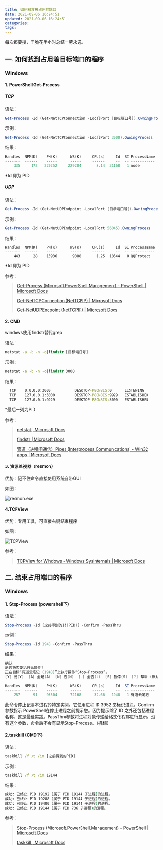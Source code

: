 ```yaml
---
title: 如何释放被占用的端口
date: 2021-09-06 16:24:51
updated: 2021-09-06 16:24:51
categories:
tags:
---
```


每次都要搜，干脆花半小时总结一劳永逸。

## 一. 如何找到占用着目标端口的程序

### Windows

#### 1. PowerShell Get-Process

##### TCP

语法：

```powershell
Get-Process -Id (Get-NetTCPConnection -LocalPort [目标端口号]).OwningProcess
```

示例：

```powershell
Get-Process -Id (Get-NetTCPConnection -LocalPort 3000).OwningProcess
```
结果：

```powershell
Handles  NPM(K)    PM(K)      WS(K)     CPU(s)     Id  SI ProcessName
-------  ------    -----      -----     ------     --  -- -----------
    335     172   220252     229204       8.14  31168   1 node
```

*Id 即为 PID

##### UDP

语法：

```powershell
Get-Process -Id (Get-NetUDPEndpoint -LocalPort [目标端口号]).OwningProcess
```

示例：

```powershell
Get-Process -Id (Get-NetUDPEndpoint -LocalPort 56045).OwningProcess
```

结果：

```
Handles  NPM(K)    PM(K)      WS(K)     CPU(s)     Id  SI ProcessName
-------  ------    -----      -----     ------     --  -- -----------
    443      28    15936       9888       1.25  18544   0 QQProtect
```

*Id 即为 PID

参考：

>[Get-Process (Microsoft.PowerShell.Management) - PowerShell | Microsoft Docs](https://docs.microsoft.com/en-us/powershell/module/microsoft.powershell.management/get-process)
>
>[Get-NetTCPConnection (NetTCPIP) | Microsoft Docs](https://docs.microsoft.com/en-us/powershell/module/nettcpip/get-nettcpconnection)
>
>[Get-NetUDPEndpoint (NetTCPIP) | Microsoft Docs](https://docs.microsoft.com/en-us/powershell/module/nettcpip/get-netudpendpoint)

#### 2. CMD

windows使用findstr替代grep

语法：

```cmd
netstat -a -b -n -o|findstr [目标端口号]
```

示例：

```cmd
netstat -a -b -n -o|findstr 3000
```

结果：

```cmd
  TCP    0.0.0.0:3000           DESKTOP-P8GN8IS:0      LISTENING       31168
  TCP    127.0.0.1:3000         DESKTOP-P8GN8IS:9929   ESTABLISHED     31168
  TCP    127.0.0.1:9929         DESKTOP-P8GN8IS:3000   ESTABLISHED     17424
```

*最后一列为PID

参考：

>[netstat | Microsoft Docs](https://docs.microsoft.com/en-us/windows-server/administration/windows-commands/netstat)
>
>[findstr | Microsoft Docs](https://docs.microsoft.com/en-us/windows-server/administration/windows-commands/findstr)
>
>[管道（进程间通信）Pipes (Interprocess Communications) - Win32 apps | Microsoft Docs](https://docs.microsoft.com/en-us/windows/win32/ipc/pipes)

#### 3. 资源监视器（resmon）

优势：记不住命令直接使用系统自带GUI

如图：

![resmon.exe](resmon.png)

#### 4.TCPView

优势：专用工具，可直接右键结束程序

如图：

![TCPView](tcpview.png)

参考：

>[TCPView for Windows - Windows Sysinternals | Microsoft Docs](https://docs.microsoft.com/en-us/sysinternals/downloads/tcpview)

## 二. 结束占用端口的程序

### Windows

#### 1. Stop-Process (powershell下）

语法：

```powershell
Stop-Process -Id [之前得到的Id(PID)] -Confirm -PassThru
```

示例：

```powershell
Stop-Process -Id 1948 -Confirm -PassThru
```

结果：

```powershell
确认
是否确实要执行此操作?
正在目标“有道云笔记 (1948)”上执行操作“Stop-Process”。
[Y] 是(Y)  [A] 全是(A)  [N] 否(N)  [L] 全否(L)  [S] 暂停(S)  [?] 帮助 (默认值为“Y”):

Handles  NPM(K)    PM(K)      WS(K)     CPU(s)     Id  SI ProcessName
-------  ------    -----      -----     ------     --  -- -----------
    287      91    95504      72168      32.66   1948   1 有道云笔记
```

此命令停止记事本进程的特定实例。它使用进程 ID 3952 来标识进程。Confirm参数指示 PowerShell在停止进程之前提示您。因为提示除了 ID 之外还包括进程名称，这是最佳实践。PassThru参数将进程对象传递给格式化程序进行显示。没有这个参数，命令后不会有显示Stop-Process。（机翻）

#### 2.taskkill (CMD下)

语法：

```cmd
taskkill /f /t /im [之前得到的PID]
```

示例：

```cmd
taskkill /f /t /im 19144
```

结果：

```cmd
成功: 已终止 PID 19192 (属于 PID 19144 子进程)的进程。
成功: 已终止 PID 19288 (属于 PID 19144 子进程)的进程。
成功: 已终止 PID 19400 (属于 PID 19144 子进程)的进程。
成功: 已终止 PID 19144 (属于 PID 736 子进程)的进程。
```

参考：

> [Stop-Process (Microsoft.PowerShell.Management) - PowerShell | Microsoft Docs](https://docs.microsoft.com/en-us/powershell/module/microsoft.powershell.management/stop-process?view=powershell-7.2)
>
> [taskkill | Microsoft Docs](https://docs.microsoft.com/en-us/windows-server/administration/windows-commands/taskkill)

